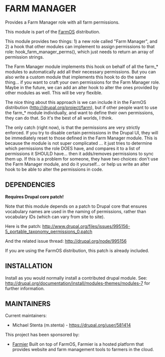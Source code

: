 FARM MANAGER
============

Provides a Farm Manager role with all farm permissions.

This module is part of the [FarmOS](http://drupal.org/project/farm)
distribution.

This module provides two things: 1) a new role called "Farm Manager", and 2) a
hook that other modules can implement to assign permissions to that role:
hook_farm_manager_perms(), which just needs to return an array of permission
strings.

The Farm Manager module implements this hook on behalf of all the farm_*
modules to automatically add all their necessary permissions. But you can also
write a custom module that implements this hook to do the same thing... if you
want to craft your own permissions for the Farm Manager role. Maybe in the
future, we can add an alter hook to alter the ones provided by other modules as
well. This will be very flexible.

The nice thing about this approach is we can include it in the FarmOS
distribution (http://drupal.org/project/farm), but if other people want to use
the farm_* module individually, and want to define their own permissions, they
can do that. So it's the best of all worlds, I think.

The only catch (right now), is that the permissions are very strictly enforced.
If you try to disable certain permissions in the Drupal UI, they will be
immediately reset to those defined in the Farm Manager module. This is because
the module is not super complicated ... it just tries to determine which
permissions the role DOES have, and compares it to a list of permissions it
SHOULD have... then it adds/removes permissions to sync them up. If this is a
problem for someone, they have two choices: don't use the Farm Manager module,
and do it yourself... or help us write an alter hook to be able to alter the
permissions in code.

DEPENDENCIES
------------

**Requires Drupal core patch!**

Note that this module depends on a patch to Drupal core that ensures vocabulary
names are used in the naming of permissions, rather than vocabulary IDs (which
can vary from site to site).

Here is the patch: http://www.drupal.org/files/issues/995156-5_portable_taxonomy_permissions_0.patch

And the related issue thread: http://drupal.org/node/995156

If you are using the FarmOS distribution, this patch is already included.

INSTALLATION
------------

Install as you would normally install a contributed drupal module. See:
http://drupal.org/documentation/install/modules-themes/modules-7 for further
information.

MAINTAINERS
-----------

Current maintainers:
 * Michael Stenta (m.stenta) - https://drupal.org/user/581414

This project has been sponsored by:
 * [Farmier](http://farmier.com)
   Built on top of FarmOS, Farmier is a hosted platform that provides
   website and farm management tools to farmers in the cloud.

